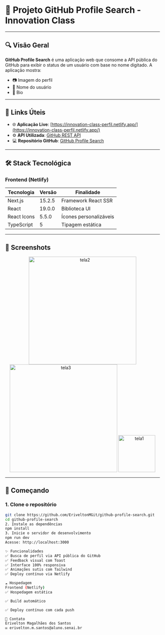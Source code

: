 # 🚀 Projeto GitHub Profile Search - Innovation Class

---

## 🔍 Visão Geral

**GitHub Profile Search** é uma aplicação web que consome a API pública do GitHub para exibir o status de um usuário com base no nome digitado. A aplicação mostra:

- 📷 Imagem do perfil  
- 👤 Nome do usuário  
- 📝 Bio  

---

## 🔗 Links Úteis

- 🌐 **Aplicação Live**: [https://innovation-class-perfil.netlify.app/](https://innovation-class-perfil.netlify.app/)
- ⚙️ **API Utilizada**: [GitHub REST API](https://api.github.com)
- 💻 **Repositório GitHub**: [GitHub Profile Search](https://github.com/EriveltonMGit/innovation-class-profiles.git)

---

## 🛠 Stack Tecnológica

### Frontend (Netlify)

| Tecnologia        | Versão    | Finalidade                |
|-------------------|-----------|----------------------------|
| Next.js           | 15.2.5    | Framework React SSR       |
| React             | 19.0.0    | Biblioteca UI             |
| React Icons       | 5.5.0     | Ícones personalizáveis    |
| TypeScript        | 5         | Tipagem estática          |

---

## 📸 Screenshots

<div align="center">
 
  <img src="https://drive.google.com/uc?export=view&id=1q8XgleotxcvlHLStdcLMRXs3E0ocXJwG" alt="tela2" width="350" />
  <img src="https://drive.google.com/uc?export=view&id=1k84PY79OAeMQiFXUdUxJRaFAdPS2kFGU" alt="tela3" width="350" />
   <img src="https://drive.google.com/uc?export=view&id=12ELX-3Hcd7lwK_SXG36JxN48__kjJ5Zb" alt="tela1" width="120" />
</div>

---

## 🏁 Começando

### 1. Clone o repositório

```bash
git clone https://github.com/EriveltonMGit/github-profile-search.git
cd github-profile-search
2. Instale as dependências
npm install
3. Inicie o servidor de desenvolvimento
npm run dev
Acesse: http://localhost:3000

✨ Funcionalidades
✅ Busca de perfil via API pública do GitHub
✅ Feedback visual com Toast
✅ Interface 100% responsiva
✅ Animações sutis com Tailwind
✅ Deploy contínuo via Netlify

☁️ Hospedagem
Frontend (Netlify)
✅ Hospedagem estática

✅ Build automático

✅ Deploy contínuo com cada push

📩 Contato
Erivelton Magalhães dos Santos
✉️ erivelton.m.santos@aluno.senai.br

